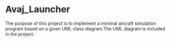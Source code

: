# Avaj_Launcher
The purpose of this project is to implement a minimal aircraft simulation program based on a given UML class diagram.The UML diagram is included in the project.
